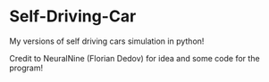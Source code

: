 # Self-Driving-Car
My versions of self driving cars simulation in python!

Credit to NeuralNine (Florian Dedov) for idea and some code for the program!
